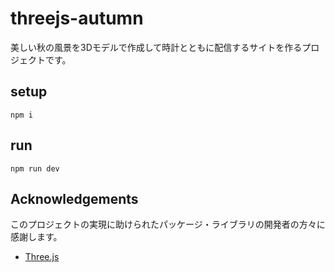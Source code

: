 # threejs-autumn
美しい秋の風景を3Dモデルで作成して時計とともに配信するサイトを作るプロジェクトです。

## setup
```
npm i
```

## run
```
npm run dev
```

## Acknowledgements
このプロジェクトの実現に助けられたパッケージ・ライブラリの開発者の方々に感謝します。
* [Three.js](https://threejs.org/)
